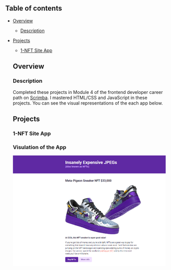 ## Table of contents

- [Overview](#overview)
  - [Description](#description)
- [Projects](#projects)
  - [1-NFT Site App](#nft-site)

  
  ## Overview
  ### Description
  Completed these projects in Module 4 of the frontend developer career path on [Scrimba](https://scrimba.com/learn/frontend/). I mastered HTML/CSS and JavaScript in these projects. 
  You can see the visual representations of the each app below.
  
  ## Projects
  ### 1-NFT Site App
  ### Visulation of the App 

    ![image](./1-NFT-site/nft-site.png)
